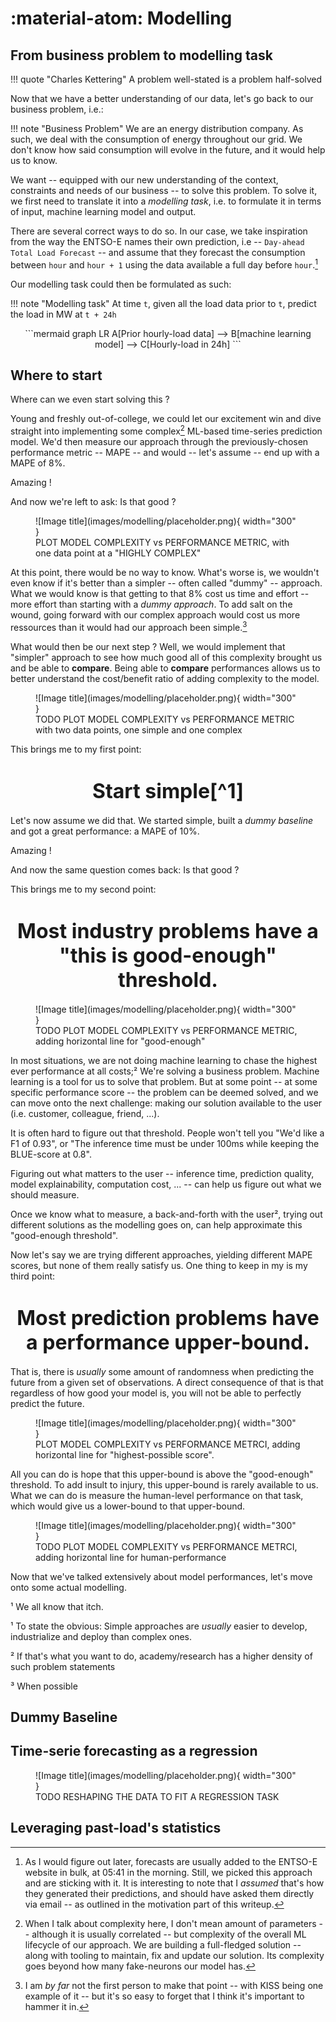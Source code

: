 # :material-atom: Modelling

## From business problem to modelling task

!!! quote "Charles Kettering"
    A problem well-stated is a problem half-solved


Now that we have a better understanding of our data, let's go back to our business problem, i.e.: 

!!! note "Business Problem"
    We are an energy distribution company.
    As such, we deal with the consumption of energy throughout our grid.
    We don't know how said consumption will evolve in the future, and it would help us to know.

We want -- equipped with our new understanding of the context, constraints and needs of our business -- to solve this problem.
To solve it, we first need to translate it into a _modelling task_, i.e. to formulate it in terms of input, machine learning model and output. 

There are several correct ways to do so. 
In our case, we take inspiration from the way the ENTSO-E names their own prediction, i.e -- `Day-ahead Total Load Forecast` -- and assume that they forecast the consumption between `hour` and `hour + 1` using the data available a full day before `hour`.[^1]

Our modelling task could then be formulated as such: 

!!! note "Modelling task"
    At time `t`, given all the load data prior to `t`, predict the load in MW at `t + 24h`

<center>
```mermaid
graph LR
  A[Prior hourly-load data] --> B[machine learning model] --> C[Hourly-load in 24h]
```
</center>


## Where to start

Where can we even start solving this ?

Young and freshly out-of-college, we could let our excitement win and dive straight into implementing some complex[^2] ML-based time-series prediction model. We'd then measure our approach through the previously-chosen performance metric -- MAPE -- and would -- let's assume -- end up with a MAPE of 8%.

Amazing !

And now we're left to ask: Is that good ?

<figure markdown="span">
  ![Image title](images/modelling/placeholder.png){ width="300" }
  <figcaption>PLOT MODEL COMPLEXITY vs PERFORMANCE METRIC, with one data point at a "HIGHLY COMPLEX"</figcaption>
</figure>

At this point, there would be no way to know. 
What's worse is, we wouldn't even know if it's better than a simpler -- often called "dummy" -- approach. 
What we would know is that getting to that 8% cost us time and effort -- more effort than starting with a _dummy approach_. To add salt on the wound, going forward with our complex approach would cost us more ressources than it would had our approach been simple.[^3]

What would then be our next step ? Well, we would implement that "simpler" approach to see how much good all of this complexity brought us and be able to **compare**.
Being able to **compare** performances allows us to better understand the cost/benefit ratio of adding complexity to the model. 

<figure markdown="span">
  ![Image title](images/modelling/placeholder.png){ width="300" }
  <figcaption>TODO PLOT MODEL COMPLEXITY vs PERFORMANCE METRIC with two data points, one simple and one complex</figcaption>
</figure>

This brings me to my first point:

<center><h1><font size="6"><b>Start simple[^1]</b></font></h1></center>							

Let's now assume we did that. We started simple, built a _dummy baseline_ and got a great performance: a MAPE of 10%.

Amazing !

And now the same question comes back: Is that good ?

This brings me to my second point:

<center><h1><font size="6"><b>Most industry problems have a "this is good-enough" threshold.</b></font></h1></center>							
	 
<figure markdown="span">
  ![Image title](images/modelling/placeholder.png){ width="300" }
  <figcaption>TODO PLOT MODEL COMPLEXITY vs PERFORMANCE METRIC, adding horizontal line for "good-enough"</figcaption>
</figure>

In most situations, we are not doing machine learning to chase the highest ever performance at all costs;² We're solving a business problem. 
Machine learning is a tool for us to solve that problem. But at some point -- at some specific performance score -- the problem can be deemed solved, and we can move onto the next challenge: making our solution available to the user (i.e. customer, colleague, friend, ...).

It is often hard to figure out that threshold. People won't tell you "We'd like a F1 of 0.93", or "The inference time must be under 100ms while keeping the BLUE-score at 0.8". 

Figuring out what matters to the user -- inference time, prediction quality, model explainability, computation cost, ... -- can help us figure out what we should measure.

Once we know what to measure, a back-and-forth with the user², trying out different solutions as the modelling goes on, can help approximate this "good-enough threshold".

Now let's say we are trying different approaches, yielding different MAPE scores, but none of them really satisfy us. One thing to keep in my is my third point:

<center><h1><font size="6"><b>Most prediction problems have a performance upper-bound.</b></font></h1></center>							 

That is, there is _usually_ some amount of randomness when predicting the future from a given set of observations. A direct consequence of that is that regardless of how good your model is, you will not be able to perfectly predict the future.

<figure markdown="span">
  ![Image title](images/modelling/placeholder.png){ width="300" }
  <figcaption>PLOT MODEL COMPLEXITY vs PERFORMANCE METRCI, adding horizontal line for "highest-possible score".</figcaption>
</figure>

All you can do is hope that this upper-bound is above the "good-enough" threshold.
To add insult to injury, this upper-bound is rarely available to us. 
What we can do is measure the human-level performance on that task, which would give us a lower-bound to that upper-bound.

<figure markdown="span">
  ![Image title](images/modelling/placeholder.png){ width="300" }
  <figcaption>TODO PLOT MODEL COMPLEXITY vs PERFORMANCE METRCI, adding horizontal line for human-performance</figcaption>
</figure>


Now that we've talked extensively about model performances, let's move onto some actual modelling.

[^1]:
    As I would figure out later, forecasts are usually added to the ENTSO-E website in bulk, at 05:41 in the morning. Still, we picked this approach and are sticking with it. It is interesting to note that I _assumed_ that's how they generated their predictions, and should have asked them directly via email -- as outlined in the motivation part of this writeup.

[^2]: When I talk about complexity here, I don't mean amount of parameters -- although it is usually correlated -- but complexity of the overall ML lifecycle of our approach. We are building a full-fledged solution -- along with tooling to maintain, fix and update our solution. Its complexity goes beyond how many fake-neurons our model has.

[^3]: I am _by far_ not the first person to make that point -- with KISS being one example of it -- but it's so easy to forget that I think it's important to hammer it in.

¹ We all know that itch.

¹ To state the obvious: Simple approaches are _usually_ easier to develop, industrialize and deploy than complex ones.

² If that's what you want to do, academy/research has a higher density of such problem statements

³ When possible

## Dummy Baseline 

## Time-serie forecasting as a regression

<figure markdown="span">
  ![Image title](images/modelling/placeholder.png){ width="300" }
  <figcaption>TODO RESHAPING THE DATA TO FIT A REGRESSION TASK</figcaption>
</figure>

## Leveraging past-load's statistics